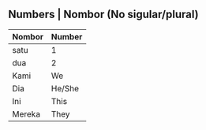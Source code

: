 ## Numbers | Nombor (No sigular/plural)

| Nombor | Number  |
| ---    | ---     |
| satu   | 1       |
| dua    | 2       |
| Kami   | We      |
| Dia    | He/She  |
| Ini    | This    | 
| Mereka | They    |
